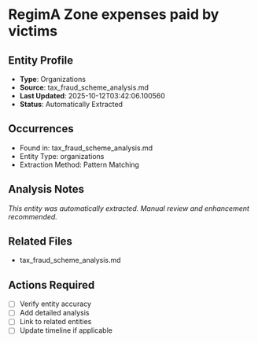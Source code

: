 # RegimA Zone expenses paid by victims

## Entity Profile
- **Type**: Organizations
- **Source**: tax_fraud_scheme_analysis.md
- **Last Updated**: 2025-10-12T03:42:06.100560
- **Status**: Automatically Extracted

## Occurrences
- Found in: tax_fraud_scheme_analysis.md
- Entity Type: organizations
- Extraction Method: Pattern Matching

## Analysis Notes
*This entity was automatically extracted. Manual review and enhancement recommended.*

## Related Files
- tax_fraud_scheme_analysis.md

## Actions Required
- [ ] Verify entity accuracy
- [ ] Add detailed analysis
- [ ] Link to related entities
- [ ] Update timeline if applicable
